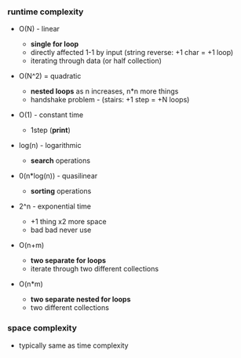 ### runtime complexity
- O(N) - linear 
    - **single for loop**
    - directly affected 1-1 by input (string reverse: +1 char = +1 loop)
    - iterating through data (or half collection) 

- O(N^2) = quadratic 
    - **nested loops** as n increases, n*n more things 
    - handshake problem - (stairs: +1 step = +N loops)

- O(1) - constant time 
    - 1step (**print**)

- log(n) - logarithmic 
    - **search** operations

- 0(n*log(n)) - quasilinear
    - **sorting** operations

- 2^n - exponential time
    - +1 thing x2 more space
    - bad bad never use

- O(n+m) 
    - **two separate for loops**
    - iterate through two different collections

- O(n*m) 
    - **two separate nested for loops** 
    - two different collections


### space complexity
- typically same as time complexity 
